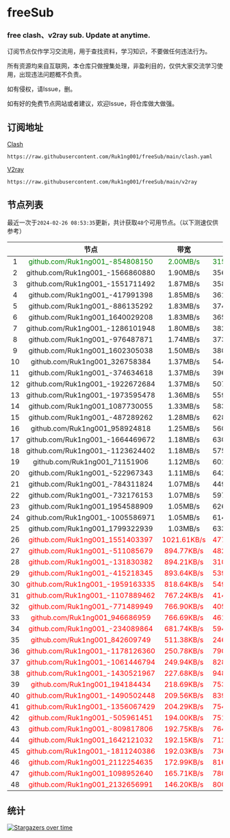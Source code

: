 # freeSub
### free clash、v2ray sub. Update at anytime.

订阅节点仅作学习交流用，用于查找资料，学习知识，不要做任何违法行为。

所有资源均来自互联网，本仓库只做搜集处理，非盈利目的，仅供大家交流学习使用，出现违法问题概不负责。

如有侵权，请Issue，删。

如有好的免费节点网站或者建议，欢迎Issue，将仓库做大做强。

## 订阅地址
[Clash](https://raw.githubusercontent.com/Ruk1ng001/freeSub/main/clash.yaml)
```
https://raw.githubusercontent.com/Ruk1ng001/freeSub/main/clash.yaml
```
[V2ray](https://raw.githubusercontent.com/Ruk1ng001/freeSub/main/v2ray)
```
https://raw.githubusercontent.com/Ruk1ng001/freeSub/main/v2ray
```

## 节点列表

最近一次于`2024-02-26 08:53:35`更新，共计获取`48`个可用节点。（以下测速仅供参考）

|  | 节点 | 带宽 | 延迟 |
|:-:|:--:|:--:|:--:|
 | 1 | <font color=green>github.com/Ruk1ng001_-854808150</font> | <font color=green>2.00MB/s</font> | <font color=green>315.00ms</font> |
 | 2 | github.com/Ruk1ng001_-1566860880 | 1.90MB/s | 356.00ms |
 | 3 | github.com/Ruk1ng001_-1551711492 | 1.87MB/s | 358.00ms |
 | 4 | github.com/Ruk1ng001_-417991398 | 1.85MB/s | 361.00ms |
 | 5 | github.com/Ruk1ng001_-886135292 | 1.83MB/s | 374.00ms |
 | 6 | github.com/Ruk1ng001_1640029208 | 1.83MB/s | 365.00ms |
 | 7 | github.com/Ruk1ng001_-1286101948 | 1.80MB/s | 382.00ms |
 | 8 | github.com/Ruk1ng001_-976487871 | 1.74MB/s | 373.00ms |
 | 9 | github.com/Ruk1ng001_1602305038 | 1.50MB/s | 380.00ms |
 | 10 | github.com/Ruk1ng001_326758384 | 1.37MB/s | 544.00ms |
 | 11 | github.com/Ruk1ng001_-374634618 | 1.37MB/s | 396.00ms |
 | 12 | github.com/Ruk1ng001_-1922672684 | 1.37MB/s | 507.00ms |
 | 13 | github.com/Ruk1ng001_-1973595478 | 1.36MB/s | 559.00ms |
 | 14 | github.com/Ruk1ng001_1087730055 | 1.33MB/s | 583.00ms |
 | 15 | github.com/Ruk1ng001_-487289262 | 1.28MB/s | 628.00ms |
 | 16 | github.com/Ruk1ng001_958924818 | 1.25MB/s | 560.00ms |
 | 17 | github.com/Ruk1ng001_-1664469672 | 1.18MB/s | 630.00ms |
 | 18 | github.com/Ruk1ng001_-1123624402 | 1.18MB/s | 575.00ms |
 | 19 | github.com/Ruk1ng001_71151906 | 1.12MB/s | 601.00ms |
 | 20 | github.com/Ruk1ng001_-522967343 | 1.11MB/s | 642.00ms |
 | 21 | github.com/Ruk1ng001_-784311824 | 1.07MB/s | 449.00ms |
 | 22 | github.com/Ruk1ng001_-732176153 | 1.07MB/s | 597.00ms |
 | 23 | github.com/Ruk1ng001_1954588909 | 1.05MB/s | 626.00ms |
 | 24 | github.com/Ruk1ng001_-1005586971 | 1.05MB/s | 614.00ms |
 | 25 | github.com/Ruk1ng001_1799322939 | 1.03MB/s | 633.00ms |
 | 26 | <font color=red>github.com/Ruk1ng001_1551403397</font> | <font color=red>1021.61KB/s</font> | <font color=red>477.00ms</font> |
 | 27 | <font color=red>github.com/Ruk1ng001_-511085679</font> | <font color=red>894.77KB/s</font> | <font color=red>482.00ms</font> |
 | 28 | <font color=red>github.com/Ruk1ng001_-131830382</font> | <font color=red>894.21KB/s</font> | <font color=red>310.00ms</font> |
 | 29 | <font color=red>github.com/Ruk1ng001_-415218345</font> | <font color=red>893.64KB/s</font> | <font color=red>539.00ms</font> |
 | 30 | <font color=red>github.com/Ruk1ng001_-1959163335</font> | <font color=red>818.64KB/s</font> | <font color=red>549.00ms</font> |
 | 31 | <font color=red>github.com/Ruk1ng001_-1107889462</font> | <font color=red>767.24KB/s</font> | <font color=red>414.00ms</font> |
 | 32 | <font color=red>github.com/Ruk1ng001_-771489949</font> | <font color=red>766.90KB/s</font> | <font color=red>405.00ms</font> |
 | 33 | <font color=red>github.com/Ruk1ng001_946686959</font> | <font color=red>766.69KB/s</font> | <font color=red>461.00ms</font> |
 | 34 | <font color=red>github.com/Ruk1ng001_-234089864</font> | <font color=red>681.74KB/s</font> | <font color=red>594.00ms</font> |
 | 35 | <font color=red>github.com/Ruk1ng001_842609749</font> | <font color=red>511.38KB/s</font> | <font color=red>246.00ms</font> |
 | 36 | <font color=red>github.com/Ruk1ng001_-1178126360</font> | <font color=red>250.78KB/s</font> | <font color=red>790.00ms</font> |
 | 37 | <font color=red>github.com/Ruk1ng001_-1061446794</font> | <font color=red>249.94KB/s</font> | <font color=red>828.00ms</font> |
 | 38 | <font color=red>github.com/Ruk1ng001_-1430521967</font> | <font color=red>227.68KB/s</font> | <font color=red>948.00ms</font> |
 | 39 | <font color=red>github.com/Ruk1ng001_194184434</font> | <font color=red>218.69KB/s</font> | <font color=red>753.00ms</font> |
 | 40 | <font color=red>github.com/Ruk1ng001_-1490502448</font> | <font color=red>209.56KB/s</font> | <font color=red>839.00ms</font> |
 | 41 | <font color=red>github.com/Ruk1ng001_-1356067429</font> | <font color=red>204.29KB/s</font> | <font color=red>754.00ms</font> |
 | 42 | <font color=red>github.com/Ruk1ng001_-505961451</font> | <font color=red>194.00KB/s</font> | <font color=red>751.00ms</font> |
 | 43 | <font color=red>github.com/Ruk1ng001_-809817806</font> | <font color=red>192.75KB/s</font> | <font color=red>764.00ms</font> |
 | 44 | <font color=red>github.com/Ruk1ng001_1642121032</font> | <font color=red>192.15KB/s</font> | <font color=red>712.00ms</font> |
 | 45 | <font color=red>github.com/Ruk1ng001_-1811240386</font> | <font color=red>192.03KB/s</font> | <font color=red>736.00ms</font> |
 | 46 | <font color=red>github.com/Ruk1ng001_2112254635</font> | <font color=red>172.99KB/s</font> | <font color=red>816.00ms</font> |
 | 47 | <font color=red>github.com/Ruk1ng001_1098952640</font> | <font color=red>165.71KB/s</font> | <font color=red>780.00ms</font> |
 | 48 | <font color=red>github.com/Ruk1ng001_2132656991</font> | <font color=red>146.20KB/s</font> | <font color=red>800.00ms</font> |


## 统计

[![Stargazers over time](https://starchart.cc/Ruk1ng001/freeSub.svg)](https://starchart.cc/Ruk1ng001/freeSub)